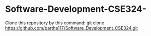 # Software-Development-CSE324-
Clone this repository by this command:
git clone https://github.com/partha117/Software_Development_CSE324.git
